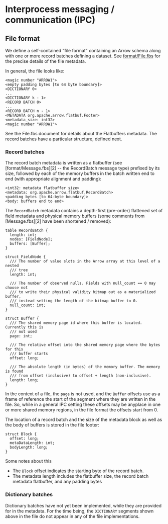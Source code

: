 <!---
  Licensed under the Apache License, Version 2.0 (the "License");
  you may not use this file except in compliance with the License.
  You may obtain a copy of the License at

   http://www.apache.org/licenses/LICENSE-2.0

  Unless required by applicable law or agreed to in writing, software
  distributed under the License is distributed on an "AS IS" BASIS,
  WITHOUT WARRANTIES OR CONDITIONS OF ANY KIND, either express or implied.
  See the License for the specific language governing permissions and
  limitations under the License. See accompanying LICENSE file.
-->

# Interprocess messaging / communication (IPC)

## File format

We define a self-contained "file format" containing an Arrow schema along with
one or more record batches defining a dataset. See [format/File.fbs][1] for the
precise details of the file metadata.

In general, the file looks like:

```
<magic number "ARROW1">
<empty padding bytes [to 64 byte boundary]>
<DICTIONARY 0>
...
<DICTIONARY k - 1>
<RECORD BATCH 0>
...
<RECORD BATCH n - 1>
<METADATA org.apache.arrow.flatbuf.Footer>
<metadata_size: int32>
<magic number "ARROW1">
```

See the File.fbs document for details about the Flatbuffers metadata. The
record batches have a particular structure, defined next.

### Record batches

The record batch metadata is written as a flatbuffer (see
[format/Message.fbs][2] -- the RecordBatch message type) prefixed by its size,
followed by each of the memory buffers in the batch written end to end (with
appropriate alignment and padding):

```
<int32: metadata flatbuffer size>
<metadata: org.apache.arrow.flatbuf.RecordBatch>
<padding bytes [to 64-byte boundary]>
<body: buffers end to end>
```

The `RecordBatch` metadata contains a depth-first (pre-order) flattened set of
field metadata and physical memory buffers (some comments from [Message.fbs][2]
have been shortened / removed):

```
table RecordBatch {
  length: int;
  nodes: [FieldNode];
  buffers: [Buffer];
}

struct FieldNode {
  /// The number of value slots in the Arrow array at this level of a nested
  /// tree
  length: int;

  /// The number of observed nulls. Fields with null_count == 0 may choose not
  /// to write their physical validity bitmap out as a materialized buffer,
  /// instead setting the length of the bitmap buffer to 0.
  null_count: int;
}

struct Buffer {
  /// The shared memory page id where this buffer is located. Currently this is
  /// not used
  page: int;

  /// The relative offset into the shared memory page where the bytes for this
  /// buffer starts
  offset: long;

  /// The absolute length (in bytes) of the memory buffer. The memory is found
  /// from offset (inclusive) to offset + length (non-inclusive).
  length: long;
}
```

In the context of a file, the `page` is not used, and the `Buffer` offsets use
as a frame of reference the start of the segment where they are written in the
file. So, while in a general IPC setting these offsets may be anyplace in one
or more shared memory regions, in the file format the offsets start from 0.

The location of a record batch and the size of the metadata block as well as
the body of buffers is stored in the file footer:

```
struct Block {
  offset: long;
  metaDataLength: int;
  bodyLength: long;
}
```

Some notes about this

* The `Block` offset indicates the starting byte of the record batch.
* The metadata length includes the flatbuffer size, the record batch metadata
  flatbuffer, and any padding bytes


### Dictionary batches

Dictionary batches have not yet been implemented, while they are provided for
in the metadata. For the time being, the `DICTIONARY` segments shown above in
the file do not appear in any of the file implementations.

[1]: https://github.com/apache/arrow/blob/master/format/File.fbs
[1]: https://github.com/apache/arrow/blob/master/format/Message.fbs